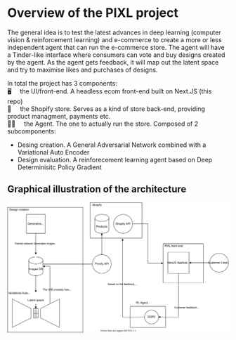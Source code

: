 # Overview of the PIXL project

The general idea is to test the latest advances in deep learning (computer vision & reinforcement learning) and e-commerce to
create a more or less independent agent that can run the e-commerce store. The agent will have a Tinder-like interface where
consumers can vote and buy designs created by the agent. As the agent gets feedback, it will map out the latent space and try to
maximise likes and purchases of designs.

In total the project has 3 components:\
:desktop_computer: &nbsp;&nbsp;&nbsp; the UI/front-end. A headless ecom front-end built on Next.JS (this repo)\
:convenience_store: &nbsp;&nbsp;&nbsp; the Shopify store. Serves as a kind of store back-end, providing product managment, payments etc.\
:student: &nbsp;&nbsp;&nbsp; the Agent. The one to actually run the store. Composed of 2 subcomponents:
- Desing creation. A General Adversarial Network combined with a Variational Auto Encoder
- Design evaluation. A reinforecement learning agent based on Deep Determinisitc Policy Gradient


## Graphical illustration of the architecture
![diagram](./diagram.svg)
